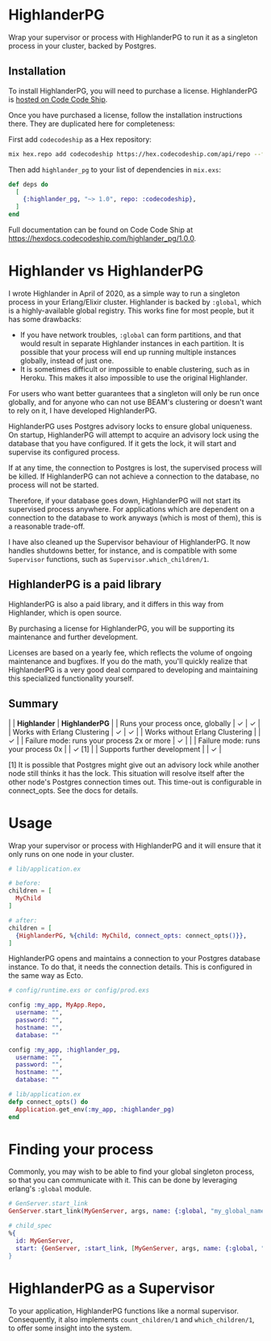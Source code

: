 # HighlanderPG

<!-- MDOC !-->

Wrap your supervisor or process with HighlanderPG to run it as a singleton process in your cluster, backed by Postgres.

## Installation

To install HighlanderPG, you will need to purchase a license. HighlanderPG is [hosted on Code Code Ship](https://hex.codecodeship.com/package/highlander_pg).

Once you have purchased a license, follow the installation instructions there. They are duplicated here for completeness:

First add `codecodeship` as a Hex repository:

```bash
mix hex.repo add codecodeship https://hex.codecodeship.com/api/repo --fetch-public-key SHA256:5hyUvvnGT45CntYCrHAOO3tn94l1xz8fUlyQS7qDhxg --auth-key [YOUR AUTH KEY]
```

Then add `highlander_pg` to your list of dependencies in `mix.exs`:

```elixir
def deps do
  [
    {:highlander_pg, "~> 1.0", repo: :codecodeship},
  ]
end
```

Full documentation can be found on Code Code Ship at <https://hexdocs.codecodeship.com/highlander_pg/1.0.0>.

# Highlander vs HighlanderPG

I wrote Highlander in April of 2020, as a simple way to run a singleton process in your Erlang/Elixir cluster. Highlander is backed by `:global`, which is a highly-available global registry. This works fine for most people, but it has some drawbacks:

- If you have network troubles, `:global` can form partitions, and that would result in separate Highlander instances in each partition. It is possible that your process will end up running multiple instances globally, instead of just one.
- It is sometimes difficult or impossible to enable clustering, such as in Heroku. This makes it also impossible to use the original Highlander.

For users who want better guarantees that a singleton will only be run once globally, and for anyone who can not use BEAM's clustering or doesn't want to rely on it, I have developed HighlanderPG.

HighlanderPG uses Postgres advisory locks to ensure global uniqueness. On startup, HighlanderPG will attempt to acquire an advisory lock using the database that you have configured. If it gets the lock, it will start and supervise its configured process.

If at any time, the connection to Postgres is lost, the supervised process will be killed. If HighlanderPG can not achieve a connection to the database, no process will not be started.

Therefore, if your database goes down, HighlanderPG will not start its supervised process anywhere. For applications which are dependent on a connection to the database to work anyways (which is most of them), this is a reasonable trade-off.

I have also cleaned up the Supervisor behaviour of HighlanderPG. It now handles shutdowns better, for instance, and is compatible with some `Supervisor` functions, such as `Supervisor.which_children/1`.

## HighlanderPG is a paid library

HighlanderPG is also a paid library, and it differs in this way from Highlander, which is open source.

By purchasing a license for HighlanderPG, you will be supporting its maintenance and further development.

Licenses are based on a yearly fee, which reflects the volume of ongoing maintenance and bugfixes. If you do the math, you'll quickly realize that HighlanderPG is a very good deal compared to developing and maintaining this specialized functionality yourself.

## Summary

|  | **Highlander** | **HighlanderPG** |
| Runs your process once, globally | ✓ | ✓ |
| Works with Erlang Clustering | ✓ | ✓ |
| Works without Erlang Clustering | | ✓ |
| Failure mode: runs your process 2x or more | ✓ | |
| Failure mode: runs your process 0x | | ✓ [1] |
| Supports further development | | ✓ |

[1] It is possible that Postgres might give out an advisory lock while another node still thinks it has the lock. This situation will resolve itself after the other node's Postgres connection times out. This time-out is configurable in connect_opts. See the docs for details.

# Usage

Wrap your supervisor or process with HighlanderPG and it will ensure that it only runs on one node in your cluster.

```elixir
# lib/application.ex

# before:
children = [
  MyChild
]

# after:
children = [
  {HighlanderPG, %{child: MyChild, connect_opts: connect_opts()}},
]
```

HighlanderPG opens and maintains a connection to your Postgres database instance. To do that, it needs the connection details. This is configured in the same way as Ecto.

```elixir
# config/runtime.exs or config/prod.exs

config :my_app, MyApp.Repo,
  username: "",
  password: "",
  hostname: "",
  database: ""

config :my_app, :highlander_pg,
  username: "",
  password: "",
  hostname: "",
  database: ""

# lib/application.ex
defp connect_opts() do
  Application.get_env(:my_app, :highlander_pg)
end
```

# Finding your process

Commonly, you may wish to be able to find your global singleton process, so that you can communicate with it. This can be done by leveraging erlang's `:global` module.

```elixir
# GenServer.start_link
GenServer.start_link(MyGenServer, args, name: {:global, "my_global_name"})

# child_spec
%{
  id: MyGenServer,
  start: {GenServer, :start_link, [MyGenServer, args, name: {:global, "my_global_name}]}
}
```

# HighlanderPG as a Supervisor
To your application, HighlanderPG functions like a normal supervisor. Consequently, it also implements `count_children/1` and `which_children/1`, to offer some insight into the system.
